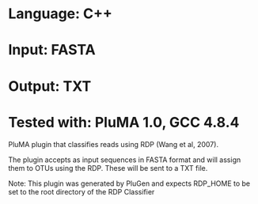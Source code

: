 # Language: C++
# Input: FASTA
# Output: TXT
# Tested with: PluMA 1.0, GCC 4.8.4

PluMA plugin that classifies reads using RDP (Wang et al, 2007).

The plugin accepts as input sequences in FASTA format and will assign them
to OTUs using the RDP.  These will be sent to a TXT file.

Note: This plugin was generated by PluGen and expects RDP_HOME to be
set to the root directory of the RDP Classifier
